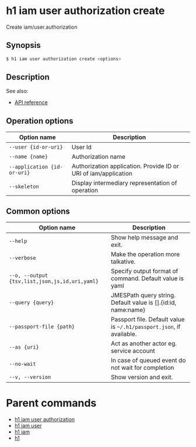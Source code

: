 
# h1 iam user authorization create

Create iam/user.authorization

## Synopsis

```bash
$ h1 iam user authorization create <options>
```

## Description

See also:

* [API reference](https://api.hyperone.com/v2/docs#operation/iam_user_authorization_create)

## Operation options

| Option name                     | Description                                                     |
| ------------------------------- | --------------------------------------------------------------- |
| ```--user {id-or-uri}```        | User Id                                                         |
| ```--name {name}```             | Authorization name                                              |
| ```--application {id-or-uri}``` | Authorization application. Provide ID or URI of iam/application |
| ```--skeleton```                | Display intermediary representation of operation                |

## Common options

| Option name                                        | Description                                                              |
| -------------------------------------------------- | ------------------------------------------------------------------------ |
| ```--help```                                       | Show help message and exit.                                              |
| ```--verbose```                                    | Make the operation more talkative.                                       |
| ```--o, --output {tsv,list,json,js,id,uri,yaml}``` | Specify output format of command. Default value is yaml                  |
| ```--query {query}```                              | JMESPath query string. Default value is [].\{id:id, name:name\}          |
| ```--passport-file {path}```                       | Passport file. Default value is ```~/.h1/passport.json```, if available. |
| ```--as {uri}```                                   | Act as another actor eg. service account                                 |
| ```--no-wait```                                    | In case of queued event do not wait for completion                       |
| ```--v, --version```                               | Show version and exit.                                                   |

# Parent commands

* [h1 iam user authorization](./../README.md)
* [h1 iam user](./../../README.md)
* [h1 iam](./../../../README.md)
* [h1](./../../../../README.md)
